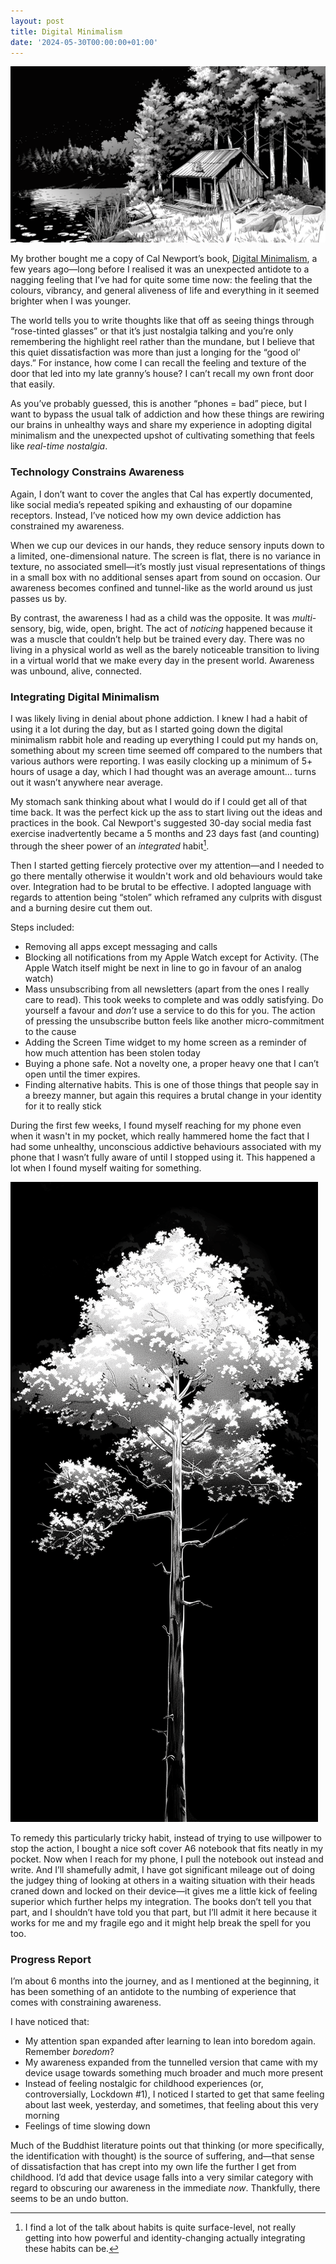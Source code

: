 ```yaml
---
layout: post
title: Digital Minimalism
date: '2024-05-30T00:00:00+01:00'
---
```


![](/img/digital-min.png)

My brother bought me a copy of Cal Newport’s book, [Digital Minimalism](https://calnewport.com/writing/#books), a few years ago—long before I realised it was an unexpected antidote to a nagging feeling that I’ve had for quite some time now: the feeling that the colours, vibrancy, and general aliveness of life and everything in it seemed brighter when I was younger.

The world tells you to write thoughts like that off as seeing things through “rose-tinted glasses” or that it’s just nostalgia talking and you’re only remembering the highlight reel rather than the mundane, but I believe that this quiet dissatisfaction was more than just a longing for the “good ol’ days.” For instance, how come I can recall the feeling and texture of the door that led into my late granny’s house? I can’t recall my own front door that easily.

As you’ve probably guessed, this is another “phones = bad” piece, but I want to bypass the usual talk of addiction and how these things are rewiring our brains in unhealthy ways and share my experience in adopting digital minimalism and the unexpected upshot of cultivating something that feels like _real-time nostalgia_.

### Technology Constrains Awareness

Again, I don’t want to cover the angles that Cal has expertly documented, like social media’s repeated spiking and exhausting of our dopamine receptors. Instead, I’ve noticed how my own device addiction has constrained my awareness.

When we cup our devices in our hands, they reduce sensory inputs down to a limited, one-dimensional nature. The screen is flat, there is no variance in texture, no associated smell—it’s mostly just visual representations of things in a small box with no additional senses apart from sound on occasion. Our awareness becomes confined and tunnel-like as the world around us just passes us by.

By contrast, the awareness I had as a child was the opposite. It was _multi_-sensory, big, wide, open, bright. The act of _noticing_ happened because it was a muscle that couldn’t help but be trained every day. There was no living in a physical world as well as the barely noticeable transition to living in a virtual world that we make every day in the present world. Awareness was unbound, alive, connected.

### Integrating Digital Minimalism

I was likely living in denial about phone addiction. I knew I had a habit of using it a lot during the day, but as I started going down the digital minimalism rabbit hole and reading up everything I could put my hands on, something about my screen time seemed off compared to the numbers that various authors were reporting. I was easily clocking up a minimum of 5+ hours of usage a day, which I had thought was an average amount... turns out it wasn’t anywhere near average.

My stomach sank thinking about what I would do if I could get all of that time back. It was the perfect kick up the ass to start living out the ideas and practices in the book. Cal Newport's suggested 30-day social media fast exercise inadvertently became a 5 months and 23 days fast (and counting) through the sheer power of an _integrated_ habit[^1].

Then I started getting fiercely protective over my attention—and I needed to go there mentally otherwise it wouldn't work and old behaviours would take over. Integration had to be brutal to be effective. I adopted language with regards to attention being “stolen” which reframed any culprits with disgust and a burning desire cut them out.

Steps included:

- Removing all apps except messaging and calls
- Blocking all notifications from my Apple Watch except for Activity. (The Apple Watch itself might be next in line to go in favour of an analog watch)
- Mass unsubscribing from all newsletters (apart from the ones I really care to read). This took weeks to complete and was oddly satisfying. Do yourself a favour and _don’t_ use a service to do this for you. The action of pressing the unsubscribe button feels like another micro-commitment to the cause
- Adding the Screen Time widget to my home screen as a reminder of how much attention has been stolen today
- Buying a phone safe. Not a novelty one, a proper heavy one that I can’t open until the timer expires.
- Finding alternative habits. This is one of those things that people say in a breezy manner, but again this requires a brutal change in your identity for it to really stick

During the first few weeks, I found myself reaching for my phone even when it wasn't in my pocket, which really hammered home the fact that I had some unhealthy, unconscious addictive behaviours associated with my phone that I wasn’t fully aware of until I stopped using it. This happened a lot when I found myself waiting for something.

<img src="/img/separator-1.png" alt="" class="separator tree" />

To remedy this particularly tricky habit, instead of trying to use willpower to stop the action, I bought a nice soft cover A6 notebook that fits neatly in my pocket. Now when I reach for my phone, I pull the notebook out instead and write. And I’ll shamefully admit, I have got significant mileage out of doing the judgey thing of looking at others in a waiting situation with their heads craned down and locked on their device—it gives me a little kick of feeling superior which further helps my integration. The books don’t tell you that part, and I shouldn’t have told you that part, but I’ll admit it here because it works for me and my fragile ego and it might help break the spell for you too.

### Progress Report

I’m about 6 months into the journey, and as I mentioned at the beginning, it has been something of an antidote to the numbing of experience that comes with constraining awareness.

I have noticed that:

- My attention span expanded after learning to lean into boredom again. Remember _boredom_?
- My awareness expanded from the tunnelled version that came with my device usage towards something much broader and much more present
- Instead of feeling nostalgic for childhood experiences (or, controversially, Lockdown #1), I noticed I started to get that same feeling about last week, yesterday, and sometimes, that feeling about this very morning
- Feelings of time slowing down

Much of the Buddhist literature points out that thinking (or more specifically, the identification with thought) is the source of suffering, and—that sense of dissatisfaction that has crept into my own life the further I get from childhood. I’d add that device usage falls into a very similar category with regard to obscuring our awareness in the immediate _now_. Thankfully, there seems to be an undo button.


[^1]: I find a lot of the talk about habits is quite surface-level, not really getting into how powerful and identity-changing actually integrating these habits can be.